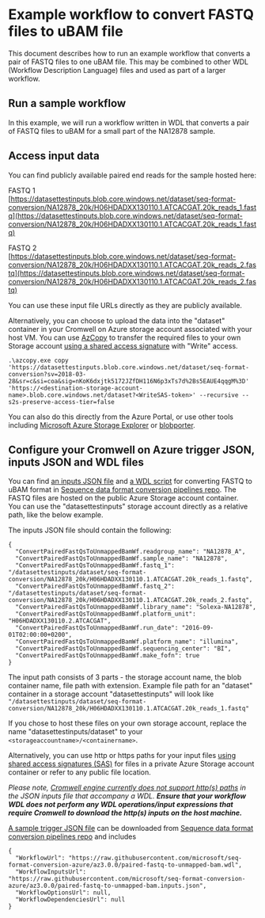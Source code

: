 # Example workflow to convert FASTQ files to uBAM file

This document describes how to run an example workflow that converts a pair of FASTQ files to one uBAM file. This may be combined to other WDL (Workflow Description Language) files and used as part of a larger workflow. 

## Run a sample workflow

In this example, we will run a workflow written in WDL that converts a pair of FASTQ files to uBAM for a small part of the NA12878 sample.


## Access input data 

You can find publicly available paired end reads for the sample hosted here:

FASTQ 1<br/>
[https://datasettestinputs.blob.core.windows.net/dataset/seq-format-conversion/NA12878_20k/H06HDADXX130110.1.ATCACGAT.20k_reads_1.fastq](https://datasettestinputs.blob.core.windows.net/dataset/seq-format-conversion/NA12878_20k/H06HDADXX130110.1.ATCACGAT.20k_reads_1.fastq)

FASTQ 2<br/>
[https://datasettestinputs.blob.core.windows.net/dataset/seq-format-conversion/NA12878_20k/H06HDADXX130110.1.ATCACGAT.20k_reads_2.fastq](https://datasettestinputs.blob.core.windows.net/dataset/seq-format-conversion/NA12878_20k/H06HDADXX130110.1.ATCACGAT.20k_reads_2.fastq)

You can use these input file URLs directly as they are publicly available.<br/>

Alternatively, you can choose to upload the data into the "dataset" container in your Cromwell on Azure storage account associated with your host VM.
You can use [AzCopy](https://docs.microsoft.com/en-us/azure/storage/common/storage-use-azcopy-blobs#copy-a-container-to-another-storage-account) to transfer the required files to your own Storage account [using a shared access signature](https://docs.microsoft.com/en-us/azure/storage/common/storage-sas-overview) with "Write" access.<br/>

```
.\azcopy.exe copy 'https://datasettestinputs.blob.core.windows.net/dataset/seq-format-conversion?sv=2018-03-28&sr=c&si=coa&sig=nKoK6dxjtk5172JZfDH116N6p3xTs7d%2Bs5EAUE4qqgM%3D' 'https://<destination-storage-account-name>.blob.core.windows.net/dataset?<WriteSAS-token>' --recursive --s2s-preserve-access-tier=false
```
You can also do this directly from the Azure Portal, or use other tools including [Microsoft Azure Storage Explorer](https://azure.microsoft.com/features/storage-explorer/) or [blobporter](https://github.com/Azure/blobporter). <br/>

## Configure your Cromwell on Azure trigger JSON, inputs JSON and WDL files

You can find [an inputs JSON file](https://github.com/microsoft/seq-format-conversion-azure/blob/main-azure/paired-fastq-to-unmapped-bam.inputs.json) and [a WDL script](https://github.com/microsoft/seq-format-conversion-azure/blob/main-azure/paired-fastq-to-unmapped-bam.wdl) for converting FASTQ to uBAM format in [Sequence data format conversion pipelines repo](https://github.com/microsoft/seq-format-conversion-azure). The FASTQ files are hosted on the public Azure Storage account container.<br/>
You can use the "datasettestinputs" storage account directly as a relative path, like the below example.<br/>

The inputs JSON file should contain the following:
```
{
  "ConvertPairedFastQsToUnmappedBamWf.readgroup_name": "NA12878_A",
  "ConvertPairedFastQsToUnmappedBamWf.sample_name": "NA12878",
  "ConvertPairedFastQsToUnmappedBamWf.fastq_1": "/datasettestinputs/dataset/seq-format-conversion/NA12878_20k/H06HDADXX130110.1.ATCACGAT.20k_reads_1.fastq",
  "ConvertPairedFastQsToUnmappedBamWf.fastq_2": "/datasettestinputs/dataset/seq-format-conversion/NA12878_20k/H06HDADXX130110.1.ATCACGAT.20k_reads_2.fastq", 
  "ConvertPairedFastQsToUnmappedBamWf.library_name": "Solexa-NA12878",
  "ConvertPairedFastQsToUnmappedBamWf.platform_unit": "H06HDADXX130110.2.ATCACGAT",
  "ConvertPairedFastQsToUnmappedBamWf.run_date": "2016-09-01T02:00:00+0200",
  "ConvertPairedFastQsToUnmappedBamWf.platform_name": "illumina",
  "ConvertPairedFastQsToUnmappedBamWf.sequencing_center": "BI",
  "ConvertPairedFastQsToUnmappedBamWf.make_fofn": true  
}
```

The input path consists of 3 parts - the storage account name, the blob container name, file path with extension. Example file path for an "dataset" container in a storage account "datasettestinputs" will look like
`"/datasettestinputs/dataset/seq-format-conversion/NA12878_20k/H06HDADXX130110.1.ATCACGAT.20k_reads_1.fastq"`

If you chose to host these files on your own storage account, replace the name "datasettestinputs/dataset" to your `<storageaccountname>/<containername>`. <br/>
 
Alternatively, you can use http or https paths for your input files [using shared access signatures (SAS)](https://docs.microsoft.com/en-us/azure/storage/common/storage-sas-overview) for files in a private Azure Storage account container or refer to any public file location. 

*Please note, [Cromwell engine currently does not support http(s) paths](https://github.com/broadinstitute/cromwell/issues/4184#issuecomment-425981166) in the JSON inputs file that accompany a WDL. **Ensure that your workflow WDL does not perform any WDL operations/input expressions that require Cromwell to download the http(s) inputs on the host machine.***

[A sample trigger JSON file](https://github.com/microsoft/seq-format-conversion-azure/blob/main-azure/paired-fastq-to-unmapped-bam.trigger.json) can be downloaded from [Sequence data format conversion pipelines repo](https://github.com/microsoft/seq-format-conversion-azure) and includes
```
{  
  "WorkflowUrl": "https://raw.githubusercontent.com/microsoft/seq-format-conversion-azure/az3.0.0/paired-fastq-to-unmapped-bam.wdl",
  "WorkflowInputsUrl": "https://raw.githubusercontent.com/microsoft/seq-format-conversion-azure/az3.0.0/paired-fastq-to-unmapped-bam.inputs.json",
  "WorkflowOptionsUrl": null,
  "WorkflowDependenciesUrl": null
}
```
